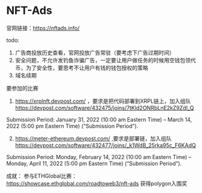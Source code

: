 # NFT-Ads

官网链接：https://nftads.info/

todo:
1. 广告商投放历史查看，官网投放广告常驻（要考虑下广告过期时间）
2. 安全问题，不允许发钓鱼诈骗广告，一定要让用户做任务的时候用空钱包领代币，为了安全性，要思考不让用户有钱的钱包授权的策略
3. 域名续期


要参加的比赛
1. https://xrplnft.devpost.com/ ，要求是把代码部署到XRPL链上，加入组队 https://devpost.com/software/432475/joins/7tKld2ONRbLnE2kZ9ZdI_Q

Submission Period: January 31, 2022 (10:00 am Eastern Time) – March 14, 2022 (5:00 pm Eastern Time) (“Submission Period”).

2. https://meter-ethereum.devpost.com/ ,要求是部署链，加入组队 https://devpost.com/software/432477/joins/_k1WdB_25rka95c_F6KAdQ

Submission Period: Monday, February 14, 2022 (10:00 am Eastern Time) – Monday, April 11, 2022 (5:00 pm Eastern Time) (“Submission Period”).










成就：
参与ETHGlobal比赛：https://showcase.ethglobal.com/roadtoweb3/nft-ads  获得polygon入围奖
